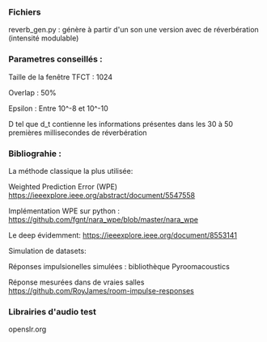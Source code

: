 ### Fichiers

reverb_gen.py : génère à partir d'un son une version avec de réverbération (intensité modulable)

### Parametres conseillés :

Taille de la fenêtre TFCT : 1024 

Overlap : 50% 

Epsilon : Entre 10^-8 et 10^-10

D tel que d_t contienne les informations présentes dans les 30 à 50 premières millisecondes de réverbération


### Bibliograhie :

La méthode classique la plus utilisée: 

Weighted Prediction Error (WPE) https://ieeexplore.ieee.org/abstract/document/5547558

Implémentation WPE sur python : https://github.com/fgnt/nara_wpe/blob/master/nara_wpe

Le deep évidemment: https://ieeexplore.ieee.org/document/8553141 

Simulation de datasets: 

Réponses impulsionelles simulées : bibliothèque Pyroomacoustics

Réponse mesurées dans de vraies salles https://github.com/RoyJames/room-impulse-responses 

### Librairies d'audio test
openslr.org
